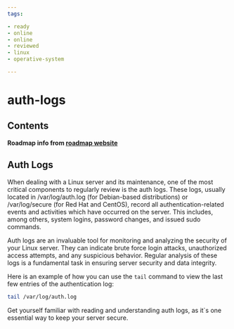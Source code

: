 ```yaml
---
tags:

- ready
- online
- online
- reviewed
- linux
- operative-system

---
```


# auth-logs

## Contents

__Roadmap info from [roadmap website](https://roadmap.sh/linux/server-review/auth-logs)__

## Auth Logs

When dealing with a Linux server and its maintenance, one of the most critical components to regularly review is the auth logs. These logs, usually located in /var/log/auth.log (for Debian-based distributions) or /var/log/secure (for Red Hat and CentOS), record all authentication-related events and activities which have occurred on the server. This includes, among others, system logins, password changes, and issued sudo commands.

Auth logs are an invaluable tool for monitoring and analyzing the security of your Linux server. They can indicate brute force login attacks, unauthorized access attempts, and any suspicious behavior. Regular analysis of these logs is a fundamental task in ensuring server security and data integrity.

Here is an example of how you can use the `tail` command to view the last few entries of the authentication log:

```bash
tail /var/log/auth.log

```

Get yourself familiar with reading and understanding auth logs, as it`s one essential way to keep your server secure.
